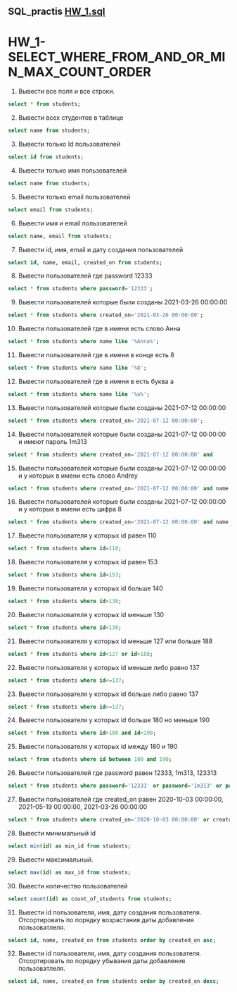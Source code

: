 ## SQL_practis [HW_1.sql](https://github.com/Pavlik1100/SQL_practis/blob/main/HW_1/HW_1.sql)
# HW_1-SELECT_WHERE_FROM_AND_OR_MIN_MAX_COUNT_ORDER
1. Вывести все поля и все строки.
```sql
select * from students;
```
2. Вывести всех студентов в таблице
```sql
select name from students;
```
3. Вывести только Id пользователей
```sql
select id from students;
```
4. Вывести только имя пользователей
```sql
select name from students;
```
5. Вывести только email пользователей
```sql
select email from students;
```
6. Вывести имя и email пользователей
```sql
select name, email from students;
```
7. Вывести id, имя, email и дату создания пользователей
```sql
select id, name, email, created_on from students;
```
8. Вывести пользователей где password 12333
```sql
select * from students where password='12333';
```
9. Вывести пользователей которые были созданы 2021-03-26 00:00:00
```sql
select * from students where created_on='2021-03-26 00:00:00';
```
10. Вывести пользователей где в имени есть слово Анна
```sql
select * from students where name like '%Anna%';
```
11. Вывести пользователей где в имени в конце есть 8
```sql
select * from students where name like '%8';
```
12. Вывести пользователей где в имени в есть буква а
```sql
select * from students where name like '%a%';
```
13. Вывести пользователей которые были созданы 2021-07-12 00:00:00
```sql
select * from students where created_on='2021-07-12 00:00:00';
```
14. Вывести пользователей которые были созданы 2021-07-12 00:00:00 и имеют пароль 1m313
```sql
select * from students where created_on='2021-07-12 00:00:00' and 
```
15. Вывести пользователей которые были созданы 2021-07-12 00:00:00 и у которых в имени есть слово Andrey
```sql
select * from students where created_on='2021-07-12 00:00:00' and name like '%Andrey%';
```
16. Вывести пользователей которые были созданы 2021-07-12 00:00:00 и у которых в имени есть цифра 8
```sql
select * from students where created_on='2021-07-12 00:00:00' and name like '%8%';
```
17. Вывести пользователя у которых id равен 110
```sql
select * from students where id=110;
```
18. Вывести пользователя у которых id равен 153
```sql
select * from students where id=153;
```
19. Вывести пользователя у которых id больше 140
```sql
select * from students where id>130;
```
20. Вывести пользователя у которых id меньше 130
```sql
select * from students where id<130;
```
21. Вывести пользователя у которых id меньше 127 или больше 188
```sql
select * from students where id<127 or id>188;
```
22. Вывести пользователя у которых id меньше либо равно 137
```sql
select * from students where id<=137;
```
23. Вывести пользователя у которых id больше либо равно 137
```sql
select * from students where id>=137;
```
24. Вывести пользователя у которых id больше 180 но меньше 190
```sql
select * from students where id>180 and id<190;
```
25. Вывести пользователя у которых id между 180 и 190
```sql
select * from students where id between 180 and 190;
```
26. Вывести пользователей где password равен 12333, 1m313, 123313
```sql
select * from students where password='12333' or password='1m313' or password='123313';
```
27. Вывести пользователей где created_on равен 2020-10-03 00:00:00, 2021-05-19 00:00:00, 2021-03-26 00:00:00
```sql
select * from students where created_on='2020-10-03 00:00:00' or created_on='2021-05-19 00:00:00' or created_on='2021-03-26 00:00:00';
```
28. Вывести минимальный id 
```sql
select min(id) as min_id from students;
```
29. Вывести максимальный.
```sql
select max(id) as max_id from students;
```
30. Вывести количество пользователей
```sql
select count(id) as count_of_students from students;
```
31. Вывести id пользователя, имя, дату создания пользователя. Отсортировать по порядку возрастания даты добавления пользоватлеля.
```sql
select id, name, created_on from students order by created_on asc;
```
32. Вывести id пользователя, имя, дату создания пользователя. Отсортировать по порядку убывания даты добавления пользоватлеля.
```sql
select id, name, created_on from students order by created_on desc;
```
